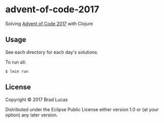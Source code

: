 # advent-of-code-2017

Solving [Advent of Code 2017](http://adventofcode.com) with Clojure

## Usage

See each directory for each day's solutions.

To run all:

```
$ lein run
```



## License

Copyright © 2017 Brad Lucas

Distributed under the Eclipse Public License either version 1.0 or (at
your option) any later version.
